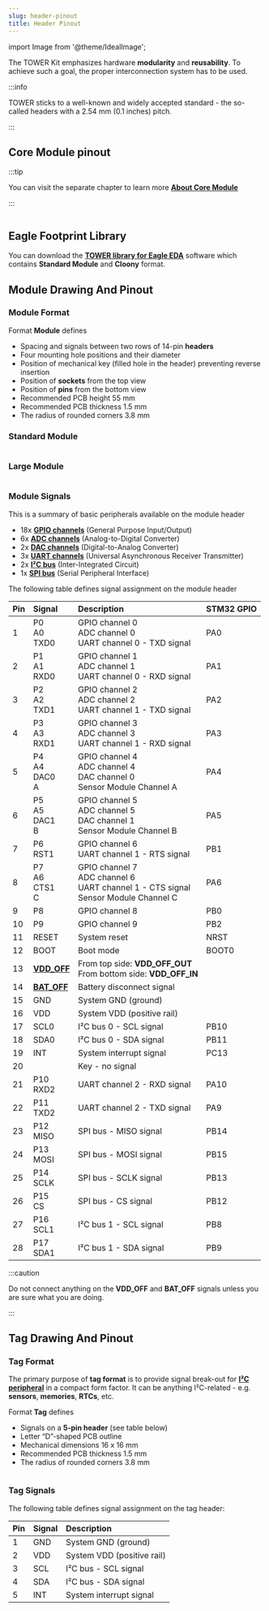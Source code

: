 ```yaml
---
slug: header-pinout
title: Header Pinout
---
```

import Image from '@theme/IdealImage';

The TOWER Kit emphasizes hardware **modularity** and **reusability**. To achieve such a goal, the proper interconnection system has to be used.

:::info

TOWER sticks to a well-known and widely accepted standard - the so-called headers with a 2.54 mm (0.1 inches) pitch.

:::

## Core Module pinout

:::tip

You can visit the separate chapter to learn more [**About Core Module**](./about-core-module.md)

:::

<div class="container">
  <div class="row">
    <div class="col col--9">
      <div><Image img={require('./core-module-pinout.png')} /></div>
    </div>
    <div class="col col--0">
    </div>
  </div>
</div>

## Eagle Footprint Library

You can download the [**TOWER library for Eagle EDA**](https://github.com/hardwario/twr-hardware/tree/master/lbr) software which contains **Standard Module** and **Cloony** format.

## Module Drawing And Pinout

### Module Format

Format **Module** defines

- Spacing and signals between two rows of 14-pin **headers**
- Four mounting hole positions and their diameter
- Position of mechanical key (filled hole in the header) preventing reverse insertion
- Position of **sockets** from the top view
- Position of **pins** from the bottom view
- Recommended PCB height 55 mm
- Recommended PCB thickness 1.5 mm
- The radius of rounded corners 3.8 mm

### Standard Module

<div class="container">
  <div class="row">
    <div class="col col--4">
      <div><Image img={require('./standard-module-drawing.png')} /></div>
    </div>
  </div>
</div>

### Large Module

<div class="container">
  <div class="row">
    <div class="col col--6">
      <div><Image img={require('./large-module-drawing.png')} /></div>
    </div>
  </div>
</div>

### Module Signals

This is a summary of basic peripherals available on the module header

- 18x [**GPIO channels**](../firmware-sdk/how-to/gpio-pins.md) (General Purpose Input/Output)
- 6x [**ADC channels**](../firmware-sdk/how-to/analog-digital-converter.md) (Analog-to-Digital Converter)
- 2x [**DAC channels**](../firmware-sdk/how-to/digital-analog-converter.md) (Digital-to-Analog Converter)
- 3x [**UART channels**](../firmware-sdk/how-to/uart-interface.md) (Universal Asynchronous Receiver Transmitter)
- 2x [**I²C bus**](../firmware-sdk/how-to/i2c-bus.md) (Inter-Integrated Circuit)
- 1x [**SPI bus**](../firmware-sdk/how-to/spi-bus.md) (Serial Peripheral Interface)

The following table defines signal assignment on the module header


| Pin  | Signal                                             | Description                                                                                  | STM32 GPIO |
| :--- | :------------------------------------------------- | :------------------------------------------------------------------------------------------- | :--------- |
| 1    | P0<br/>A0<br/>TXD0                                 | GPIO channel 0<br/>ADC channel 0<br/>UART channel 0 - TXD signal                             | PA0        |
| 2    | P1<br/>A1<br/>RXD0                                 | GPIO channel 1<br/>ADC channel 1<br/>UART channel 0 - RXD signal                             | PA1        |
| 3    | P2<br/>A2<br/>TXD1                                 | GPIO channel 2<br/>ADC channel 2<br/>UART channel 1 - TXD signal                             | PA2        |
| 4    | P3<br/>A3<br/>RXD1                                 | GPIO channel 3<br/>ADC channel 3<br/>UART channel 1 - RXD signal                             | PA3        |
| 5    | P4<br/>A4<br/>DAC0<br/>A                           | GPIO channel 4<br/>ADC channel 4<br/>DAC channel 0<br/>Sensor Module Channel A               | PA4        |
| 6    | P5<br/>A5<br/>DAC1<br/>B                           | GPIO channel 5<br/>ADC channel 5<br/>DAC channel 1<br/>Sensor Module Channel B               | PA5        |
| 7    | P6<br/>RST1                                        | GPIO channel 6<br/>UART channel 1 - RTS signal                                               | PB1        |
| 8    | P7<br/>A6<br/>CTS1<br/>C                           | GPIO channel 7<br/>ADC channel 6<br/>UART channel 1 - CTS signal<br/>Sensor Module Channel C | PA6        |
| 9    | P8                                                 | GPIO channel 8                                                                               | PB0        |
| 10   | P9                                                 | GPIO channel 9                                                                               | PB2        |
| 11   | RESET                                              | System reset                                                                                 | NRST       |
| 12   | BOOT                                               | Boot mode                                                                                    | BOOT0      |
| 13   | [**VDD_OFF**](../firmware-sdk/power-management.md) | From top side: **VDD_OFF_OUT**<br/>From bottom side: **VDD_OFF_IN**                          |            |
| 14   | [**BAT_OFF**](../firmware-sdk/power-management.md) | Battery disconnect signal                                                                    |            |
| 15   | GND                                                | System GND (ground)                                                                          |            |
| 16   | VDD                                                | System VDD (positive rail)                                                                   |            |
| 17   | SCL0                                               | I²C bus 0 - SCL signal                                                                       | PB10       |
| 18   | SDA0                                               | I²C bus 0 - SDA signal                                                                       | PB11       |
| 19   | INT                                                | System interrupt signal                                                                      | PC13       |
| 20   |                                                    | Key - no signal                                                                              |            |
| 21   | P10<br/>RXD2                                       | UART channel 2 - RXD signal                                                                  | PA10       |
| 22   | P11<br/>TXD2                                       | UART channel 2 - TXD signal                                                                  | PA9        |
| 23   | P12<br/>MISO                                       | SPI bus - MISO signal                                                                        | PB14       |
| 24   | P13<br/>MOSI                                       | SPI bus - MOSI signal                                                                        | PB15       |
| 25   | P14<br/>SCLK                                       | SPI bus - SCLK signal                                                                        | PB13       |
| 26   | P15<br/>CS                                         | SPI bus - CS signal                                                                          | PB12       |
| 27   | P16<br/>SCL1                                       | I²C bus 1 - SCL signal                                                                       | PB8        |
| 28   | P17<br/>SDA1                                       | I²C bus 1 - SDA signal                                                                       | PB9        |

:::caution

Do not connect anything on the **VDD_OFF** and **BAT_OFF** signals unless you are sure what you are doing.

:::

## Tag Drawing And Pinout

### Tag Format

The primary purpose of **tag format** is to provide signal break-out for [**I²C peripheral**](../hardware-interfaces/i2c-bus.md) in a compact form factor.
It can be anything I²C-related - e.g. **sensors**, **memories**, **RTCs**, etc.

Format **Tag** defines

- Signals on a **5-pin header** (see table below)
- Letter “D”-shaped PCB outline
- Mechanical dimensions 16 x 16 mm
- Recommended PCB thickness 1.5 mm
- The radius of rounded corners 3.8 mm

<div class="container">
  <div class="row">
    <div class="col col--3">
      <div><Image img={require('./tag-pinout.png')} /></div>
    </div>
  </div>
</div>

### Tag Signals

The following table defines signal assignment on the tag header:

| Pin  | Signal | Description                |
| :--- | :----- | :------------------------- |
| 1    | GND    | System GND (ground)        |
| 2    | VDD    | System VDD (positive rail) |
| 3    | SCL    | I²C bus - SCL signal       |
| 4    | SDA    | I²C bus - SDA signal       |
| 5    | INT    | System interrupt signal    |
